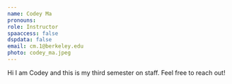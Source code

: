 ```yaml
---
name: Codey Ma
pronouns:
role: Instructor
spaaccess: false
dspdata: false
email: cm.1@berkeley.edu
photo: codey_ma.jpeg
---
```


Hi I am Codey and this is my third semester on staff. Feel free to reach out!